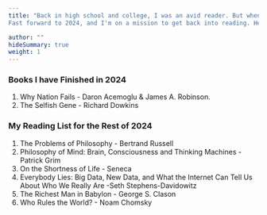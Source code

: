 ```yaml
---
title: "Back in high school and college, I was an avid reader. But when COVID hit, my reading habit took a back seat. Counterintuitive, right? You'd think I'd have read more, not less. But that's how it went down.
Fast forward to 2024, and I'm on a mission to get back into reading. Here's a quick look at where I stand now."

author: ""
hideSummary: true
weight: 1
---
```

### Books I have Finished in 2024

1. Why Nation Fails - Daron Acemoglu & James A. Robinson.
2. The Selfish Gene - Richard Dowkins


### My Reading List for the Rest of 2024

1. The Problems of Philosophy - Bertrand Russell
2. Philosophy of Mind: Brain, Consciousness and Thinking Machines - Patrick Grim
3. On the Shortness of Life - Seneca
4. Everybody Lies: Big Data, New Data, and What the Internet Can Tell Us About Who We Really Are -Seth Stephens-Davidowitz 
5. The Richest Man in Babylon - George S. Clason 
6. Who Rules the World? -  Noam Chomsky
